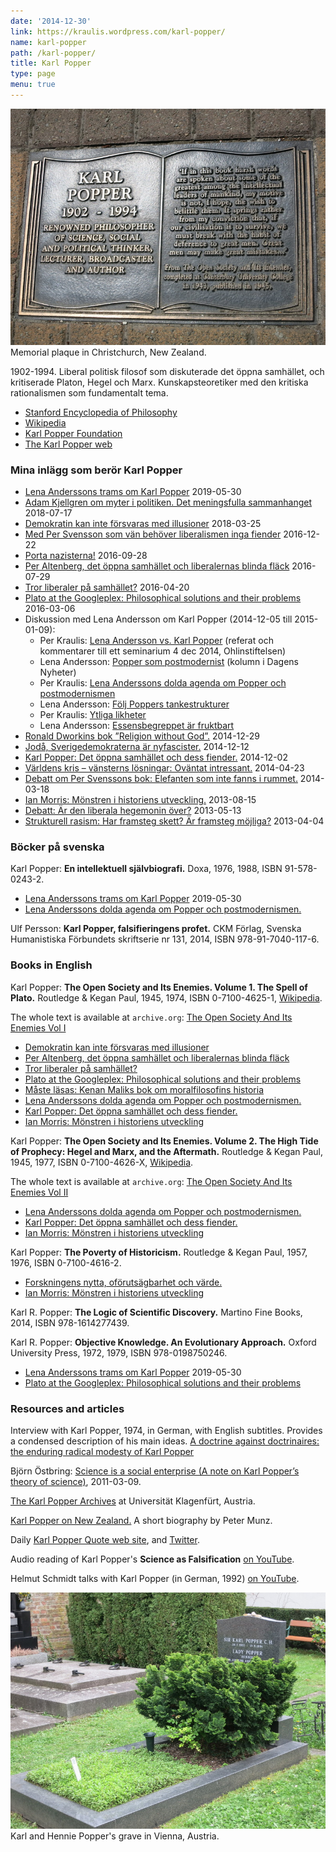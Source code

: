 ```yaml
---
date: '2014-12-30'
link: https://kraulis.wordpress.com/karl-popper/
name: karl-popper
path: /karl-popper/
title: Karl Popper
type: page
menu: true
---
```

![Karl Popper memorial plaque](/files/popper-christchurch-nz.jpg)  
Memorial plaque in Christchurch, New Zealand.

1902-1994. Liberal politisk filosof som diskuterade det öppna samhället, och kritiserade Platon, Hegel och Marx. Kunskapsteoretiker med den kritiska rationalismen som fundamentalt tema.

- [Stanford Encyclopedia of Philosophy](https://plato.stanford.edu/entries/popper/)
- [Wikipedia](http://en.wikipedia.org/wiki/Karl_Popper)
- [Karl Popper Foundation](https://www.aau.at/kpf/)
- [The Karl Popper web](http://www.tkpw.net/)

### Mina inlägg som berör Karl Popper

- [Lena Anderssons trams om Karl Popper](/2019/05/30/lena-anderssons-trams-om-karl-popper/) 2019-05-30
- [Adam Kjellgren om myter i politiken. Det meningsfulla sammanhanget](/2018/07/17/adam-kjellgren-om-myter-i-politiken-det-meningsfulla-sammanhanget/) 2018-07-17
- [Demokratin kan inte försvaras med illusioner](/2018/03/25/demokratin-kan-inte-forsvaras-med-illusioner/) 2018-03-25
- [Med Per Svensson som vän behöver liberalismen inga fiender](/2016/12/22/med-per-svensson-som-van-behover-liberalismen-inga-fiender/) 2016-12-22
- [Porta nazisterna!](/2016/09/28/porta-nazisterna/) 2016-09-28
- [Per Altenberg, det öppna samhället och liberalernas blinda fläck](/2016/07/29/per-altenberg-det-oppna-samhallet-och-liberalernas-blinda-flack/) 2016-07-29
- [Tror liberaler på samhället?](/2016/04/20/tror-liberaler-pa-samhallet/) 2016-04-20
- [Plato at the Googleplex: Philosophical solutions and their problems](/2016/03/06/plato-at-the-googleplex-philosophical-solutions-and-their-problems/) 2016-03-06
- Diskussion med Lena Andersson om Karl Popper (2014-12-05 till 2015-01-09):
  - Per Kraulis: [Lena Andersson vs. Karl Popper](/2014/12/05/lena-andersson-vs-karl-popper/) (referat och kommentarer till ett seminarium 4 dec 2014, Ohlinstiftelsen)
  - Lena Andersson: [Popper som postmodernist](http://www.dn.se/ledare/kolumner/lena-andersson-popper-som-postmodernist/) (kolumn i Dagens Nyheter)
  - Per Kraulis: [Lena Anderssons dolda agenda om Popper och postmodernismen](/2015/01/04/lena-anderssons-dolda-agenda-om-popper-och-postmodernismen/)
  - Lena Andersson: [Följ Poppers tankestrukturer](/)
  - Per Kraulis: [Ytliga likheter](/)
  - Lena Andersson: [Essensbegreppet är fruktbart](/2015/01/09/lena-andersson-avslutar-essensbegreppet-ar-fruktbart/)
- [Ronald Dworkins bok ”Religion without God”.](/2014/12/29/ronald-dworkins-bok-religion-without-god/) 2014-12-29
- [Jodå, Sverigedemokraterna är nyfascister.](/2014/12/12/joda-sverigedemokraterna-ar-nyfascister/) 2014-12-12
- [Karl Popper: Det öppna samhället och dess fiender.](/2014/12/02/karl-popper-det-oppna-samhallet-och-dess-fiender/) 2014-12-02
- [Världens kris – vänsterns lösningar: Oväntat intressant.](/2014/04/23/varldens-kris-vansterns-losningar-ovantat-intressant/) 2014-04-23
- [Debatt om Per Svenssons bok: Elefanten som inte fanns i rummet.](/2014/03/18/debatt-om-per-svenssons-bok-elefanten-som-inte-fanns-i-rummet/) 2014-03-18
- [Ian Morris: Mönstren i historiens utveckling.](/2013/08/15/ian-morris-monstren-i-historiens-utveckling/) 2013-08-15
- [Debatt: Är den liberala hegemonin över?](/2013/05/14/debatt-ar-den-liberala-hegemonin-over/) 2013-05-13
- [Strukturell rasism: Har framsteg skett? Är framsteg möjliga?](/2013/04/04/strukturell-rasism-har-framsteg-skett-ar-framsteg-mojliga/) 2013-04-04

### Böcker på svenska

Karl Popper: **En intellektuell självbiografi.** Doxa, 1976, 1988, ISBN 91-578-0243-2.

- [Lena Anderssons trams om Karl Popper](/2019/05/30/lena-anderssons-trams-om-karl-popper/) 2019-05-30
- [Lena Anderssons dolda agenda om Popper och postmodernismen.](/2015/01/04/lena-anderssons-dolda-agenda-om-popper-och-postmodernismen/)

Ulf Persson: **Karl Popper, falsifieringens profet.** CKM Förlag, Svenska Humanistiska Förbundets skriftserie nr 131, 2014, ISBN 978-91-7040-117-6.

### Books in English

Karl Popper: **The Open Society and Its Enemies. Volume 1. The Spell of Plato.** Routledge &amp; Kegan Paul, 1945, 1974, ISBN 0-7100-4625-1, [Wikipedia](https://en.wikipedia.org/wiki/The_Open_Society_and_Its_Enemies).

The whole text is available at <code>archive.org</code>: [The Open Society And Its Enemies Vol I](https://archive.org/details/opensocietyandit033120mbp)

- [Demokratin kan inte försvaras med illusioner](/2018/03/25/demokratin-kan-inte-forsvaras-med-illusioner/)
- [Per Altenberg, det öppna samhället och liberalernas blinda fläck](/2016/07/29/per-altenberg-det-oppna-samhallet-och-liberalernas-blinda-flack/)
- [Tror liberaler på samhället?](/2016/04/20/tror-liberaler-pa-samhallet/)
- [Plato at the Googleplex: Philosophical solutions and their problems](/2016/03/06/plato-at-the-googleplex-philosophical-solutions-and-their-problems/)
- [Måste läsas: Kenan Maliks bok om moralfilosofins historia](/2015/02/15/maste-lasas-kenan-maliks-bok-om-moralfilosofins-historia/)
- [Lena Anderssons dolda agenda om Popper och postmodernismen.](/2015/01/04/lena-anderssons-dolda-agenda-om-popper-och-postmodernismen/)
- [Karl Popper: Det öppna samhället och dess fiender.](/2014/12/02/karl-popper-det-oppna-samhallet-och-dess-fiender/)
- [Ian Morris: Mönstren i historiens utveckling](/2013/08/15/ian-morris-monstren-i-historiens-utveckling/)

Karl Popper: **The Open Society and Its Enemies. Volume 2. The High Tide of Prophecy: Hegel and Marx, and the Aftermath.** Routledge &amp; Kegan Paul, 1945, 1977, ISBN 0-7100-4626-X, [Wikipedia](https://en.wikipedia.org/wiki/The_Open_Society_and_Its_Enemies).

The whole text is available at <code>archive.org</code>: [The Open Society And Its Enemies Vol II](https://archive.org/details/opensocietyandit033064mbp)

- [Lena Anderssons dolda agenda om Popper och postmodernismen.](/2015/01/04/lena-anderssons-dolda-agenda-om-popper-och-postmodernismen/)
- [Karl Popper: Det öppna samhället och dess fiender.](/2014/12/02/karl-popper-det-oppna-samhallet-och-dess-fiender/)
- [Ian Morris: Mönstren i historiens utveckling](/2013/08/15/ian-morris-monstren-i-historiens-utveckling/)

Karl Popper: **The Poverty of Historicism.** Routledge &amp; Kegan Paul, 1957, 1976, ISBN 0-7100-4616-2.

- [Forskningens nytta, oförutsägbarhet och värde.](/2015/10/07/forskningens-nytta-oforutsagbarhet-och-varde/)
- [Ian Morris: Mönstren i historiens utveckling](/2013/08/15/ian-morris-monstren-i-historiens-utveckling/)

Karl R. Popper: **The Logic of Scientific Discovery.** Martino Fine Books, 2014, ISBN 978-1614277439.

Karl R. Popper: **Objective Knowledge. An Evolutionary Approach.** Oxford University Press, 1972, 1979, ISBN 978-0198750246.

- [Lena Anderssons trams om Karl Popper](/2019/05/30/lena-anderssons-trams-om-karl-popper/) 2019-05-30
- [Plato at the Googleplex: Philosophical solutions and their problems](/2016/03/06/plato-at-the-googleplex-philosophical-solutions-and-their-problems/)

### Resources and articles

Interview with Karl Popper, 1974, in German, with English subtitles. Provides a condensed description of his main ideas. [A doctrine against doctrinaires: the enduring radical modesty of Karl Popper](https://aeon.co/videos/a-doctrine-against-doctrinaires-the-enduring-radical-modesty-of-karl-popper)

Björn Östbring: [Science is a social enterprise (A note on Karl Popper’s theory of science)](https://bjornostbring.wordpress.com/2011/03/09/science-is-a-social-enterprise-a-note-on-karl-poppers-theory-of-science/), 2011-03-09.

[The Karl Popper Archives](https://www.aau.at/en/university-library-klagenfurt/karl-popper-archives/) at Universität Klagenfürt, Austria.

[Karl Popper on New Zealand.](http://www.teara.govt.nz/en/biographies/4p18/popper-karl-raimund) A short biography by Peter Munz.

Daily [Karl Popper Quote web site](http://karlpopperquote.org/), and [Twitter](https://twitter.com/KarlPopperQuote).

Audio reading of Karl Popper's **Science as Falsification** [on YouTube](https://www.youtube.com/watch?feature=player_detailpage&v=ztmvtKLuR7I).

Helmut Schmidt talks with Karl Popper (in German, 1992) [on YouTube](https://www.youtube.com/watch?feature=player_detailpage&v=W7EnHg4RIfg).

![Karl and Hennie Popper's grave](/files/popper-vienna.jpg "Karl and Hennie Popper's grave")  
Karl and Hennie Popper's grave in Vienna, Austria.
